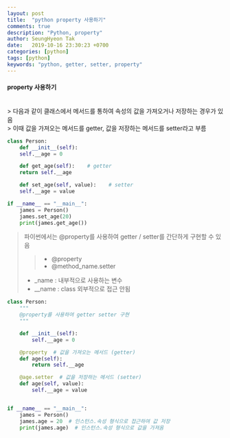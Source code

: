```yaml
---
layout: post
title:  "python property 사용하기"
comments: true
description: "Python, property"
author: SeungHyeon Tak
date:   2019-10-16 23:30:23 +0700
categories: [python]
tags: [python]
keywords: "python, getter, setter, property"
---
```

#### property 사용하기
<br>
> 다음과 같이 클래스에서 메서드를 통하여 속성의 값을 가져오거나 저장하는 경우가 있음 <br>
> 이때 값을 가져오는 메서드를 getter, 값을 저장하는 메서드를 setter라고 부름 <br>

```python
class Person:
    def __init__(self):
	self.__age = 0

    def get_age(self):    # getter
	return self.__age

    def set_age(self, value):    # setter
	self.__age = value

if __name__ == "__main__":
    james = Person()
    james.set_age(20)
    print(james.get_age())
```

> 파이썬에서는 @property를 사용하여 getter / setter를 간단하게 구현할 수 있음 <br>
>> * @property <br>
>> * @method_name.setter <br>
> * _name : 내부적으로 사용하는 변수
> * __name : class 외부적으로 접근 안됨

```python
class Person:
    """
    @property를 사용하여 getter setter 구현
    """

    def __init__(self):
        self.__age = 0

    @property  # 값을 가져오는 메서드 (getter)
    def age(self):
        return self.__age

    @age.setter  # 값을 저장하는 메서드 (setter)
    def age(self, value):
        self.__age = value


if __name__ == "__main__":
    james = Person()
    james.age = 20  # 인스턴스.속성 형식으로 접근하여 값 저장
    print(james.age)  # 인스턴스.속성 형식으로 값을 가져옴

```
